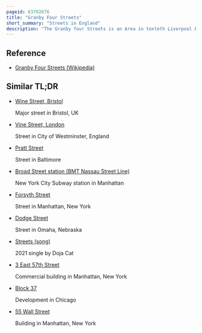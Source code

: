```yaml
---
pageid: 63702676
title: "Granby Four Streets"
short_summary: "Streets in England"
description: "The Granby four Streets is an Area in toxteth Liverpool England that comprises four Streets at the Tip of a Triangle near Grade Ii listed Princes Park. The Streets, designed by Welsh architect Richard Owens and built by Welsh Workers during the late 19th Century are Beaconsfield Street, Cairns Street, Jermyn Street and Ducie Street. A fifth Street, Granby Street, connects the four Streets together and mostly contains commercial Units."
---
```


## Reference

- [Granby Four Streets (Wikipedia)](https://en.wikipedia.org/?curid=63702676)

## Similar TL;DR

- [Wine Street, Bristol](/tldr/en/wine-street-bristol)

  Major street in Bristol, UK

- [Vine Street, London](/tldr/en/vine-street-london)

  Street in City of Westminster, England

- [Pratt Street](/tldr/en/pratt-street)

  Street in Baltimore

- [Broad Street station (BMT Nassau Street Line)](/tldr/en/broad-street-station-bmt-nassau-street-line)

  New York City Subway station in Manhattan

- [Forsyth Street](/tldr/en/forsyth-street)

  Street in Manhattan, New York

- [Dodge Street](/tldr/en/dodge-street)

  Street in Omaha, Nebraska

- [Streets (song)](/tldr/en/streets-song)

  2021 single by Doja Cat

- [3 East 57th Street](/tldr/en/3-east-57th-street)

  Commercial building in Manhattan, New York

- [Block 37](/tldr/en/block-37)

  Development in Chicago

- [55 Wall Street](/tldr/en/55-wall-street)

  Building in Manhattan, New York
